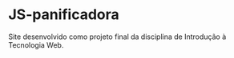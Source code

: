 # JS-panificadora
Site desenvolvido como projeto final da disciplina de Introdução à Tecnologia Web.

